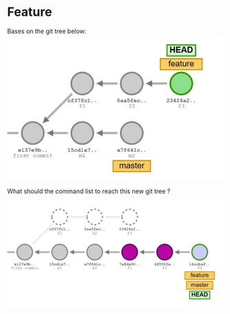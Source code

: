 # Feature

Bases on the git tree below:
![commit base](assets/branch_base_4.JPG)

What should the command list to reach this new git tree ?

![commit base](assets/branch_merge_ff_end_3.JPG)